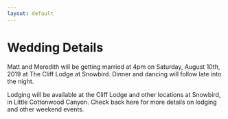 ```yaml
---
layout: default
---
```


# Wedding Details

Matt and Meredith will be getting married at 4pm on Saturday, August 10th, 2019 at The Cliff Lodge at Snowbird.
Dinner and dancing will follow late into the night.

Lodging will be available at the Cliff Lodge and other locations at Snowbird, in Little Cottonwood Canyon. Check back here for more details on lodging and other weekend events.

